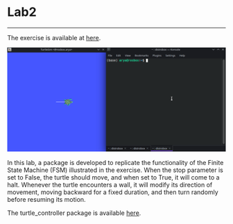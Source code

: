 # Lab2
----
The exercise is available at [here](https://github.com/arashsm79/robotics-lab/blob/main/Labs/Lab_2.md).
<p align="center">
  <img src="../../assets/labs/lab2/out.gif" alt="animated" />
</p>

In this lab, a package is developed to replicate the functionality of the Finite State Machine (FSM) illustrated in the exercise. When the stop parameter is set to False, the turtle should move, and when set to True, it will come to a halt. Whenever the turtle encounters a wall, it will modify its direction of movement, moving backward for a fixed duration, and then turn randomly before resuming its motion.

The turtle_controller package is available [here](turtlesim_controller).
